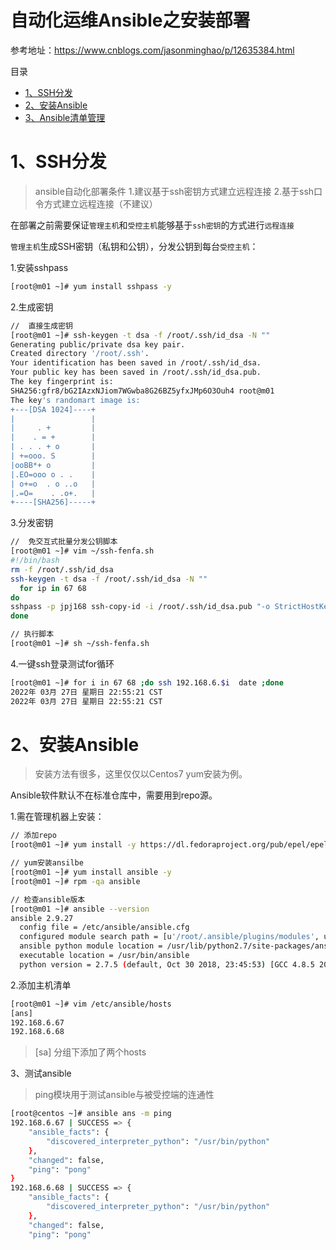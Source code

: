 # 自动化运维Ansible之安装部署

参考地址：https://www.cnblogs.com/jasonminghao/p/12635384.html

目录

- [1、SSH分发](https://www.cnblogs.com/jasonminghao/p/12635384.html#1ssh分发)
- [2、安装Ansible](https://www.cnblogs.com/jasonminghao/p/12635384.html#2安装ansible)
- [3、Ansible清单管理](https://www.cnblogs.com/jasonminghao/p/12635384.html#3ansible清单管理)



# 1、SSH分发

> ansible自动化部署条件
> 1.建议基于ssh密钥方式建立远程连接
> 2.基于ssh口令方式建立远程连接（不建议）

在部署之前需要保证`管理主机`和`受控主机`能够基于`ssh密钥`的方式进行`远程连接`

`管理主机`生成SSH密钥（私钥和公钥），分发公钥到每台`受控主机`：

1.安装sshpass

```bash
[root@m01 ~]# yum install sshpass -y
```

2.生成密钥

```bash
//  直接生成密钥
[root@m01 ~]# ssh-keygen -t dsa -f /root/.ssh/id_dsa -N ""
Generating public/private dsa key pair.
Created directory '/root/.ssh'.
Your identification has been saved in /root/.ssh/id_dsa.
Your public key has been saved in /root/.ssh/id_dsa.pub.
The key fingerprint is:
SHA256:gfr8/bG2IAzxNJiom7WGwba8G26BZ5yfxJMp6O3Ouh4 root@m01
The key's randomart image is:
+---[DSA 1024]----+
|                 |
|     . +         |
|    . = +        |
| . . . + o       |
| +=ooo. S        |
|ooBB*+ o         |
|.EO=ooo o . .    |
| o+=o  . o ..o   |
|.=O=    . .o+.   |
+----[SHA256]-----+
```

3.分发密钥

```bash
//  免交互式批量分发公钥脚本
[root@m01 ~]# vim ~/ssh-fenfa.sh
#!/bin/bash
rm -f /root/.ssh/id_dsa 
ssh-keygen -t dsa -f /root/.ssh/id_dsa -N ""
  for ip in 67 68  
do
sshpass -p jpj168 ssh-copy-id -i /root/.ssh/id_dsa.pub "-o StrictHostKeyChecking=no" 192.168.6.$ip
done

// 执行脚本
[root@m01 ~]# sh ~/ssh-fenfa.sh
```

4.一键ssh登录测试for循环

```bash
[root@m01 ~]# for i in 67 68 ;do ssh 192.168.6.$i  date ;done
2022年 03月 27日 星期日 22:55:21 CST
2022年 03月 27日 星期日 22:55:21 CST
```

# 2、安装Ansible

> 安装方法有很多，这里仅仅以Centos7 yum安装为例。

Ansible软件默认不在标准仓库中，需要用到repo源。

1.需在管理机器上安装：

```bash
// 添加repo
[root@m01 ~]# yum install -y https://dl.fedoraproject.org/pub/epel/epel-release-latest-7.noarch.rpm

// yum安装ansilbe
[root@m01 ~]# yum install ansible -y
[root@m01 ~]# rpm -qa ansible

// 检查ansible版本
[root@m01 ~]# ansible --version
ansible 2.9.27
  config file = /etc/ansible/ansible.cfg
  configured module search path = [u'/root/.ansible/plugins/modules', u'/usr/share/ansible/plugins/modules']
  ansible python module location = /usr/lib/python2.7/site-packages/ansible
  executable location = /usr/bin/ansible
  python version = 2.7.5 (default, Oct 30 2018, 23:45:53) [GCC 4.8.5 20150623 (Red Hat 4.8.5-36)]
```

2.添加主机清单

```bash
[root@m01 ~]# vim /etc/ansible/hosts
[ans]
192.168.6.67
192.168.6.68
```

> [sa] 分组下添加了两个hosts

3、测试ansible

> ping模块用于测试ansible与被受控端的连通性

```bash
[root@centos ~]# ansible ans -m ping
192.168.6.67 | SUCCESS => {
    "ansible_facts": {
        "discovered_interpreter_python": "/usr/bin/python"
    }, 
    "changed": false, 
    "ping": "pong"
}
192.168.6.68 | SUCCESS => {
    "ansible_facts": {
        "discovered_interpreter_python": "/usr/bin/python"
    }, 
    "changed": false, 
    "ping": "pong"

```

